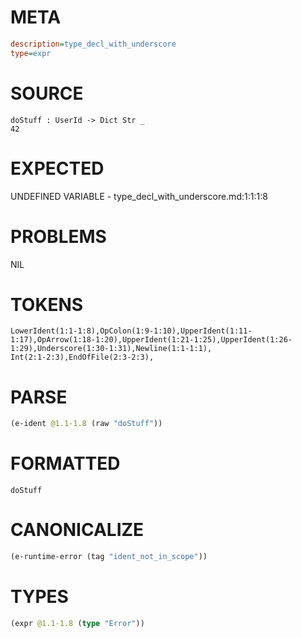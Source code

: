# META
~~~ini
description=type_decl_with_underscore
type=expr
~~~
# SOURCE
~~~roc
doStuff : UserId -> Dict Str _
42
~~~
# EXPECTED
UNDEFINED VARIABLE - type_decl_with_underscore.md:1:1:1:8
# PROBLEMS
NIL
# TOKENS
~~~zig
LowerIdent(1:1-1:8),OpColon(1:9-1:10),UpperIdent(1:11-1:17),OpArrow(1:18-1:20),UpperIdent(1:21-1:25),UpperIdent(1:26-1:29),Underscore(1:30-1:31),Newline(1:1-1:1),
Int(2:1-2:3),EndOfFile(2:3-2:3),
~~~
# PARSE
~~~clojure
(e-ident @1.1-1.8 (raw "doStuff"))
~~~
# FORMATTED
~~~roc
doStuff
~~~
# CANONICALIZE
~~~clojure
(e-runtime-error (tag "ident_not_in_scope"))
~~~
# TYPES
~~~clojure
(expr @1.1-1.8 (type "Error"))
~~~
